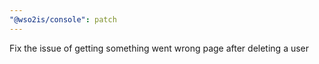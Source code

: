 ```yaml
---
"@wso2is/console": patch
---
```


Fix the issue of getting something went wrong page after deleting a user
